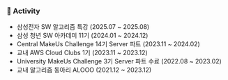 ### 🚀 Activity

- 삼성전자 SW 알고리즘 특강 (2025.07 ~ 2025.08)
- 삼성 청년 SW 아카데미 11기 (2024.01 ~ 2024.12)
- Central MakeUs Challenge 14기 Server 파트 (2023.11 ~ 2024.02)
- 교내 AWS Cloud Clubs 1기 (2023.11 ~ 2023.12)
- University MakeUs Challenge 3기 Server 파트 수료 (2022.08 ~ 2023.02)
- 교내 알고리즘 동아리 ALOOO (2021.12 ~ 2023.12)
